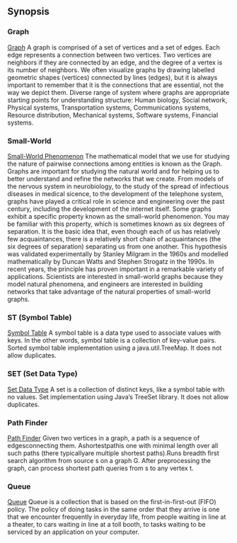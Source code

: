 ## Synopsis

### Graph
[Graph](http://introcs.cs.princeton.edu/java/45graph/)
A graph is comprised of a set of vertices and a set of edges. Each edge represents a connection between two vertices. Two vertices are neighbors if they are connected by an edge, and the degree of a vertex is its number of neighbors. We often visualize graphs by drawing labelled geometric shapes (vertices) connected by lines (edges), but it is always important to remember that it is the connections that are essential, not the way we depict them.
Diverse range of system where graphs are appropriate starting points for understanding structure: Human biology, Social network, Physical systems, Transportation systems, Communications systems, Resource distribution, Mechanical systems, Software systems, Financial systems.

### Small-World
[ Small-World Phenomenon](http://introcs.cs.princeton.edu/java/45graph/)
The mathematical model that we use for studying the nature of pairwise connections among entities is known as the Graph. Graphs are important for studying the natural world and for helping us to better understand and refine the networks that we create. From models of the nervous system in neurobiology, to the study of the spread of infectious diseases in medical sicence, to the development of the telephone system, graphs have played a critical role in science and engineering over the past century, including the development of the internet itself.
Some graphs exhibit a specific property known as the small-world phenomenon. You may be familiar with this property, which is sometimes known as six degrees of separation. It is the basic idea that, even though each of us has relatively few acquaintances, there is a relatively short chain of acquaintances (the six degrees of separation) separating us from one another. This hypothesis was validated experimentally by Stanley Milgram in the 1960s and modelled mathematically by Duncan Watts and Stephen Strogatz in the 1990s. In recent years, the principle has proven important in a remarkable variety of applications. Scientists are interested in small-world graphs because they model natural phenomena, and engineers are interested in building networks that take advantage of the natural properties of small-world graphs.

### ST (Symbol Table)
[Symbol Table](http://introcs.cs.princeton.edu/java/44st/)
A symbol table is a data type used to associate values with keys. In the other words, symbol table is a collection of key-value pairs. Sorted symbol table implementation using a java.util.TreeMap. It does not allow duplicates.

### SET (Set Data Type)
[Set Data Type](http://introcs.cs.princeton.edu/java/44st/)
A set is a collection of distinct keys, like a symbol table with no values. Set implementation using Java’s TreeSet library. It does not allow duplicates.

### Path Finder
[Path Finder](http://introcs.cs.princeton.edu/java/45graph/)
Given two vertices in a graph, a path is a sequence of edgesconnecting them. Ashortestpathis one with minimal length over all such paths (there typicallyare multiple shortest paths).Runs breadth first search algorithm from source s on a graph G. After preprocessing the graph, can process shortest path queries from s to any vertex t.

### Queue
[Queue](http://introcs.cs.princeton.edu/java/43stack/)
Queue is a collection that is based on the first-in-first-out (FIFO) policy. The policy of doing tasks in the same order that they arrive is one that we encounter frequently in everyday life, from people waiting in line at a theater, to cars waiting in line at a toll booth, to tasks waiting to be serviced by an application on your computer.


